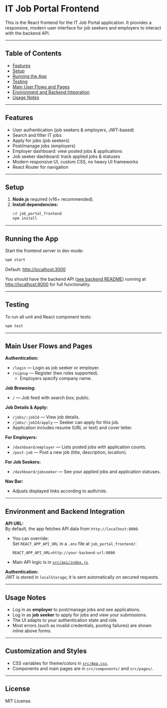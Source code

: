 # IT Job Portal Frontend

This is the React frontend for the IT Job Portal application. It provides a responsive, modern user interface for job seekers and employers to interact with the backend API.

---

## Table of Contents

- [Features](#features)
- [Setup](#setup)
- [Running the App](#running-the-app)
- [Testing](#testing)
- [Main User Flows and Pages](#main-user-flows-and-pages)
- [Environment and Backend Integration](#environment-and-backend-integration)
- [Usage Notes](#usage-notes)

---

## Features

- User authentication (job seekers & employers, JWT-based)
- Search and filter IT jobs
- Apply for jobs (job seekers)
- Post/manage jobs (employers)
- Employer dashboard: view posted jobs & applications
- Job seeker dashboard: track applied jobs & statuses
- Modern responsive UI, custom CSS, no heavy UI frameworks
- React Router for navigation

---

## Setup

1. **Node.js** required (v16+ recommended).
2. **Install dependencies:**
   ```bash
   cd job_portal_frontend
   npm install
   ```

---

## Running the App

Start the frontend server in dev mode:

```bash
npm start
```

Default: [http://localhost:3000](http://localhost:3000)

You should have the backend API ([see backend README](../../it-job-portal-a5596dc3/job_portal_backend/README.md)) running at [http://localhost:8000](http://localhost:8000) for full functionality.

---

## Testing

To run all unit and React component tests:

```bash
npm test
```

---

## Main User Flows and Pages

**Authentication:**
- `/login` — Login as job seeker or employer.
- `/signup` — Register (two roles supported).
  - Employers specify company name.

**Job Browsing:**
- `/` — Job feed with search box; public.

**Job Details & Apply:**
- `/jobs/:jobId` — View job details.
- `/jobs/:jobId/apply` — Seeker can apply for this job.
- Application includes resume (URL or text) and cover letter.

**For Employers:**
- `/dashboard/employer` — Lists posted jobs with application counts.
- `/post-job` — Post a new job (title, description, location).

**For Job Seekers:**
- `/dashboard/jobseeker` — See your applied jobs and application statuses.

**Nav Bar:**
- Adjusts displayed links according to auth/role.

---

## Environment and Backend Integration

**API URL:**  
By default, the app fetches API data from `http://localhost:8000`.

- You can override:  
  Set `REACT_APP_API_URL` in a `.env` file at `job_portal_frontend/`:
  ```
  REACT_APP_API_URL=http://your-backend-url:8000
  ```
- Main API logic is in [`src/api/index.js`](src/api/index.js).

**Authentication:**  
JWT is stored in `localStorage`; it is sent automatically on secured requests.

---

## Usage Notes

- Log in as **employer** to post/manage jobs and see applications.
- Log in as **job seeker** to apply for jobs and view your submissions.
- The UI adapts to your authentication state and role.
- Most errors (such as invalid credentials, posting failures) are shown inline above forms.

---

## Customization and Styles

- CSS variables for theme/colors in [`src/App.css`](src/App.css).
- Components and main pages are in `src/components/` and `src/pages/`.

---

## License

MIT License.
